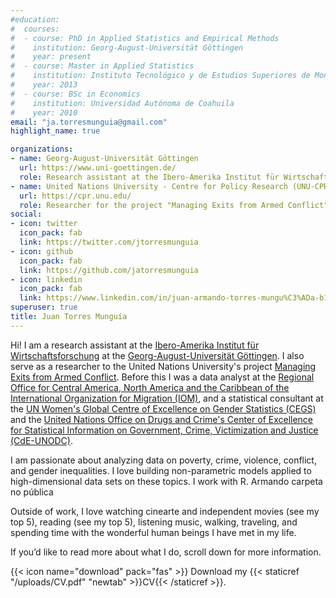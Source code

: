 ```yaml
---
#education:
#  courses:
#  - course: PhD in Applied Statistics and Empirical Methods
#    institution: Georg-August-Universität Göttingen
#    year: present
#  - course: Master in Applied Statistics
#    institution: Instituto Tecnológico y de Estudios Superiores de Monterrey
#    year: 2013
#  - course: BSc in Economics
#    institution: Universidad Autónoma de Coahuila
#    year: 2010
email: "ja.torresmunguia@gmail.com"
highlight_name: true

organizations:
- name: Georg-August-Universität Göttingen
  url: https://www.uni-goettingen.de/
  role: Research assistant at the Ibero-Amerika Institut für Wirtschaftsforschung
- name: United Nations University - Centre for Policy Research (UNU-CPR)
  url: https://cpr.unu.edu/
  role: Researcher for the project "Managing Exits from Armed Conflict"
social:
- icon: twitter
  icon_pack: fab
  link: https://twitter.com/jtorresmunguia
- icon: github
  icon_pack: fab
  link: https://github.com/jatorresmunguia
- icon: linkedin
  icon_pack: fab
  link: https://www.linkedin.com/in/juan-armando-torres-mungu%C3%ADa-b13279243/
superuser: true
title: Juan Torres Munguía
---
```


Hi! I am a research assistant at the [Ibero-Amerika Institut für Wirtschaftsforschung](https://uni-goettingen.de/en/64104.html) at the [Georg-August-Universität Göttingen](https://uni-goettingen.de/). I also serve as a researcher to the United Nations University's project [Managing Exits from Armed Conflict](https://cpr.unu.edu/research/projects/meac.html#outline). Before this I was a data analyst at the [Regional Office for Central America, North America and the Caribbean of the International Organization for Migration (IOM)](https://rosanjose.iom.int/en), and a statistical consultant at the [UN Women's Global Centre of Excellence on Gender Statistics (CEGS)](https://data.unwomen.org/where-we-work/cegs) and the [United Nations Office on Drugs and Crime's Center of Excellence for Statistical Information on Government, Crime, Victimization and Justice (CdE-UNODC)](https://www.cdeunodc.inegi.org.mx/index.php/en/). 

I am passionate about analyzing data on poverty, crime, violence, conflict, and gender inequalities. I love building non-parametric models applied to high-dimensional data sets on these topics. I work with R. Armando carpeta no pública 

Outside of work, I love watching cinearte and independent movies (see my top 5), reading (see my top 5), listening music, walking, traveling, and spending time with the wonderful human beings I have met in my life. 

If you’d like to read more about what I do, scroll down for more information.

{{< icon name="download" pack="fas" >}} Download my {{< staticref "/uploads/CV.pdf" "newtab" >}}CV{{< /staticref >}}.
